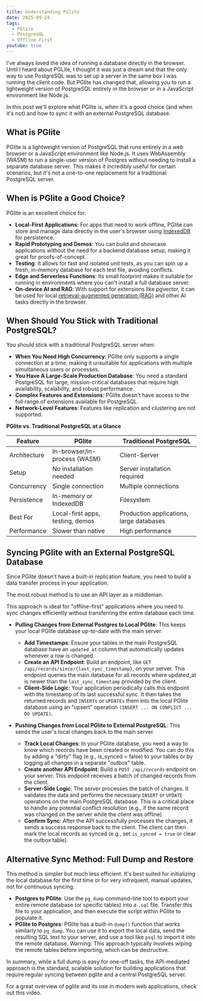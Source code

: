 ```yaml
---
title: Understanding PGlite
date: 2025-09-24
tags:
  - PGlite
  - PostgreSQL
  - Offline First
youtube: true
---
```


I've always loved the idea of running a database directly in the browser. Until I heard about PGLite, I thought it was just a dream and that the only way to use PostgreSQL was to set up a server in the same box I was running the client code. But PGlite has changed that, allowing you to run a lightweight version of PostgreSQL entirely in the browser or in a JavaScript environment like Node.js.

In this post we'll explore what PGlite is, when it's a good choice (and when it's not) and how to sync it with an external PostgreSQL database.

## What is PGlite

PGlite is a lightweight version of PostgreSQL that runs entirely in a web browser or a JavaScript environment like Node.js. It uses WebAssembly (WASM) to run a single-user version of Postgres without needing to install a separate database server. This makes it incredibly useful for certain scenarios, but it's not a one-to-one replacement for a traditional PostgreSQL server.

## When is PGlite a Good Choice?

PGlite is an excellent choice for:

* **Local-First Applications**: For apps that need to work offline, PGlite can store and manage data directly in the user's browser using [IndexedDB](https://developer.mozilla.org/en-US/docs/Web/API/IndexedDB_API) for persistence.
* **Rapid Prototyping and Demos**: You can build and showcase applications without the need for a backend database setup, making it great for proofs-of-concept.
* **Testing**: It allows for fast and isolated unit tests, as you can spin up a fresh, in-memory database for each test file, avoiding conflicts.
* **Edge and Serverless Functions**: Its small footprint makes it suitable for running in environments where you can't install a full database server.
* **On-device AI and RAG**: With support for extensions like pgvector, it can be used for local [retrieval-augmented generation (RAG)](https://aws.amazon.com/what-is/retrieval-augmented-generation/) and other AI tasks directly in the browser.

## When Should You Stick with Traditional PostgreSQL?

You should stick with a traditional PostgreSQL server when:

* **When You Need High Concurrency**: PGlite only supports a single connection at a time, making it unsuitable for applications with multiple simultaneous users or processes.
* **You Have A Large-Scale Production Database**: You need a standard PostgreSQL for large, mission-critical databases that require high availability, scalability, and robust performance.
* **Complex Features and Extensions**: PGlite doesn't have access to the full range of extensions available for PostgreSQL.
* **Network-Level Features**: Features like replication and clustering are not supported.

**PGlite vs. Traditional PostgreSQL at a Glance**

| Feature | PGlite | Traditional PostgreSQL |
|---|---|------------------------|
| Architecture | In-browser/in-process (WASM) | Client-Server |
| Setup | No installation needed | Server installation required |
| Concurrency | Single connection | Multiple connections |
| Persistence | In-memory or IndexedDB | Filesystem |
| Best For | Local-first apps, testing, demos | Production applications, large databases |
| Performance | Slower than native | High performance |

## Syncing PGlite with an External PostgreSQL Database

Since PGlite doesn't have a built-in replication feature, you need to build a data transfer process in your application.

The most robust method is to use an API layer as a middleman.

This approach is ideal for "offline-first" applications where you need to sync changes efficiently without transferring the entire database each time.

* **Pulling Changes from External Postgres to Local PGlite**: This keeps your local PGlite database up-to-date with the main server.
 	* **Add Timestamps**: Ensure your tables in the main PostgreSQL database have an `updated_at` column that automatically updates whenever a row is changed.
 	* **Create an API Endpoint**: Build an endpoint, like `GET /api/records/since/{last_sync_timestamp}`, on your server. This endpoint queries the main database for all records where updated_at is newer than the `last_sync_timestamp` provided by the client.
 	* **Client-Side Logic**: Your application periodically calls this endpoint with the timestamp of its last successful sync. It then takes the returned records and `INSERTs` or `UPDATEs` them into the local PGlite database using an "upsert" operation `(INSERT ... ON CONFLICT ... DO UPDATE)`.

* **Pushing Changes from Local PGlite to External PostgreSQL**: This sends the user's local changes back to the main server.
  * **Track Local Changes**: In your PGlite database, you need a way to know which records have been created or modified. You can do this by adding a "dirty" flag (e.g., is_synced = false) to your tables or by logging all changes in a separate "outbox" table.
  * **Create another API Endpoint**: Build a `POST /api/records` endpoint on your server. This endpoint receives a batch of changed records from the client.
  * **Server-Side Logic**: The server processes the batch of changes. It validates the data and performs the necessary `INSERT` or `UPDATE` operations on the main PostgreSQL database. This is a critical place to handle any potential conflict resolution (e.g., if the same record was changed on the server while the client was offline).
  * **Confirm Sync**: After the API successfully processes the changes, it sends a success response back to the client. The client can then mark the local records as synced (e.g., set `is_synced = true` or clear the outbox table).

## Alternative Sync Method: Full Dump and Restore

This method is simpler but much less efficient. It's best suited for initializing the local database for the first time or for very infrequent, manual updates, not for continuous syncing.

* **Postgres to PGlite**: Use the `pg_dump` command-line tool to export your entire remote database (or specific tables) into a `.sql` file. Transfer this file to your application, and then execute the script within PGlite to populate it.
* **PGlite to Postgres**: PGlite has a built-in `dump()` function that works similarly to `pg_dump`. You can use it to export the local data, send the resulting SQL text to your server, and use a tool like `psql` to import it into the remote database. Warning: This approach typically involves wiping the remote tables before importing, which can be destructive.

In summary, while a full dump is easy for one-off tasks, the API-mediated approach is the standard, scalable solution for building applications that require regular syncing between pglite and a central PostgreSQL server.

For a great overview of pglite and its use in modern web applications, check out this video.

<lite-youtube videoid="i9xSBCKUqV8"></lite-youtube>
